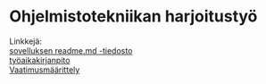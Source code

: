 
# Ohjelmistotekniikan harjoitustyö
Linkkejä: <br>
[sovelluksen readme.md -tiedosto](https://github.com/AnttiHal/ot-harjoitustyo/blob/master/Sointuvisa/README.md) <br>
[työaikakirjanpito](https://github.com/AnttiHal/ot-harjoitustyo/blob/master/Sointuvisa/dokumentaatio/tyoaikakirjanpito.md) <br>
[Vaatimusmäärittely](https://github.com/AnttiHal/ot-harjoitustyo/blob/master/Sointuvisa/dokumentaatio/vaatimusmaarittely.md)


